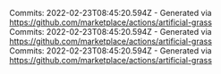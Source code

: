 Commits: 2022-02-23T08:45:20.594Z - Generated via https://github.com/marketplace/actions/artificial-grass
<br>
Commits: 2022-02-23T08:45:20.594Z - Generated via https://github.com/marketplace/actions/artificial-grass
<br>
Commits: 2022-02-23T08:45:20.594Z - Generated via https://github.com/marketplace/actions/artificial-grass
<br>
